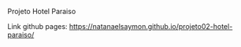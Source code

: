 Projeto Hotel Paraiso

Link github pages: https://natanaelsaymon.github.io/projeto02-hotel-paraiso/
